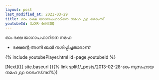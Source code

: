 ```yaml
---
layout: post
last_modified_at: 2021-03-29
title: ഓം ദക്ഷ യാഗാപഹാറിനെ നമഹ ൧൧ ടൈംസ്
youtubeId: 3zXR-4eN3DQ
---
```

 
 
 ഓം ദക്ഷ യാഗാപഹാറിനെ നമഹ 
 
 -  ദക്ഷന്റെ അഗ്നി ബലി നശിപ്പിച്ചതാരാണ് 
 
  
 
  
 
 
 
 
 
 


{% include youtubePlayer.html id=page.youtubeId %}
 
[Next]({{ site.baseurl }}{% link  split1/_posts/2013-02-28-ഓം സുസഹായ നമഹ ൧൧ ടൈംസ്.md%})
 
